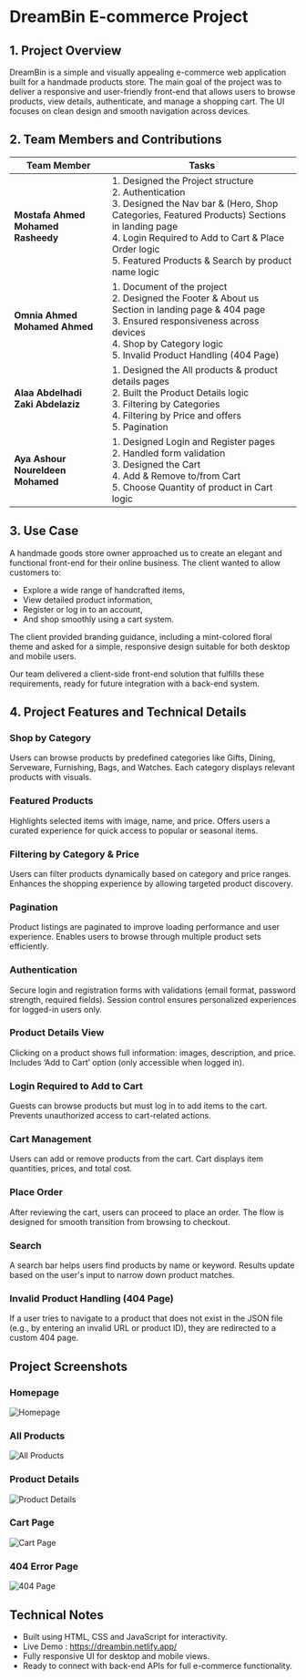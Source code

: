# DreamBin E-commerce Project

## 1. Project Overview

DreamBin is a simple and visually appealing e-commerce web application built for a handmade products store. The main goal of the project was to deliver a responsive and user-friendly front-end that allows users to browse products, view details, authenticate, and manage a shopping cart. The UI focuses on clean design and smooth navigation across devices.

## 2. Team Members and Contributions

| Team Member                        | Tasks                                                                                                                                                                                                                                                                          |
| ---------------------------------- | ------------------------------------------------------------------------------------------------------------------------------------------------------------------------------------------------------------------------------------------------------------------------------ |
| **Mostafa Ahmed Mohamed Rasheedy** | 1. Designed the Project structure <br> 2. Authentication <br> 3. Designed the Nav bar & (Hero, Shop Categories, Featured Products) Sections in landing page <br> 4. Login Required to Add to Cart & Place Order logic <br> 5. Featured Products & Search by product name logic |
| **Omnia Ahmed Mohamed Ahmed**      | 1. Document of the project <br> 2. Designed the Footer & About us Section in landing page & 404 page <br> 3. Ensured responsiveness across devices <br> 4. Shop by Category logic <br> 5. Invalid Product Handling (404 Page)                                                  |
| **Alaa Abdelhadi Zaki Abdelaziz**  | 1. Designed the All products & product details pages <br> 2. Built the Product Details logic <br> 3. Filtering by Categories <br> 4. Filtering by Price and offers <br> 5. Pagination                                                                                          |
| **Aya Ashour Noureldeen Mohamed**  | 1. Designed Login and Register pages <br> 2. Handled form validation <br> 3. Designed the Cart <br> 4. Add & Remove to/from Cart <br> 5. Choose Quantity of product in Cart logic                                                                                              |

## 3. Use Case

A handmade goods store owner approached us to create an elegant and functional front-end for their online business. The client wanted to allow customers to:

- Explore a wide range of handcrafted items,
- View detailed product information,
- Register or log in to an account,
- And shop smoothly using a cart system.

The client provided branding guidance, including a mint-colored floral theme and asked for a simple, responsive design suitable for both desktop and mobile users.

Our team delivered a client-side front-end solution that fulfills these requirements, ready for future integration with a back-end system.

## 4. Project Features and Technical Details

### Shop by Category

Users can browse products by predefined categories like Gifts, Dining, Serveware, Furnishing, Bags, and Watches. Each category displays relevant products with visuals.

### Featured Products

Highlights selected items with image, name, and price. Offers users a curated experience for quick access to popular or seasonal items.

### Filtering by Category & Price

Users can filter products dynamically based on category and price ranges. Enhances the shopping experience by allowing targeted product discovery.

### Pagination

Product listings are paginated to improve loading performance and user experience. Enables users to browse through multiple product sets efficiently.

### Authentication

Secure login and registration forms with validations (email format, password strength, required fields). Session control ensures personalized experiences for logged-in users only.

### Product Details View

Clicking on a product shows full information: images, description, and price. Includes ‘Add to Cart’ option (only accessible when logged in).

### Login Required to Add to Cart

Guests can browse products but must log in to add items to the cart. Prevents unauthorized access to cart-related actions.

### Cart Management

Users can add or remove products from the cart. Cart displays item quantities, prices, and total cost.

### Place Order

After reviewing the cart, users can proceed to place an order. The flow is designed for smooth transition from browsing to checkout.

### Search

A search bar helps users find products by name or keyword. Results update based on the user's input to narrow down product matches.

### Invalid Product Handling (404 Page)

If a user tries to navigate to a product that does not exist in the JSON file (e.g., by entering an invalid URL or product ID), they are redirected to a custom 404 page.

## Project Screenshots

### Homepage

![Homepage](./Shared/Screenshots/Landing%20Page.png)

### All Products

![All Products](./Shared/Screenshots/All%20Products.png)

### Product Details

![Product Details](./Shared/Screenshots/Product%20Details.png)

### Cart Page

![Cart Page](./Shared/Screenshots/Cart.png)

### 404 Error Page

![404 Page](./Shared/Screenshots/404.png)

## Technical Notes

- Built using HTML, CSS and JavaScript for interactivity.
- Live Demo : https://dreambin.netlify.app/
- Fully responsive UI for desktop and mobile views.
- Ready to connect with back-end APIs for full e-commerce functionality.
